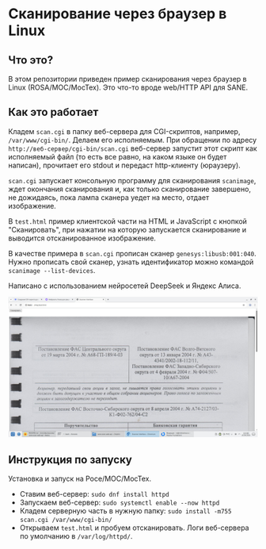 # Сканирование через браузер в Linux

## Что это?

В этом репозитории приведен пример сканирования через браузер в Linux (ROSA/МОС/МосТех). Это что-то вроде web/HTTP API для SANE.

## Как это работает

Кладем `scan.cgi` в папку веб-сервера для CGI-скриптов, например, `/var/www/cgi-bin/`. Делаем его исполняемым. При обращении по адресу `http://веб-сервер/cgi-bin/scan.cgi` веб-сервер запустит этот скрипт как исполняемый файл (то есть все равно, на каком языке он будет написан), прочитает его stdout и передаст http-клиенту (юраузеру).

`scan.cgi` запускает консольную программу для сканирования `scanimage`, ждет окончания сканирования и, как только сканирование завершено, не дожидаясь, пока лампа сканера уедет на место, отдает изображение.

В `test.html` пример клиентской части на HTML и JavaScript с кнопкой "Сканировать", при нажатии на которую запускается сканирование и выводится отсканированное изображение.

В качестве примера в `scan.cgi` прописан сканер `genesys:libusb:001:040`. Нужно прописать свой сканер, узнать идентификатор можно командой `scanimage --list-devices`.

Написано с использованием нейросетей DeepSeek и Яндекс Алиса.

![Пример](screenshot.jpg)

## Инструкция по запуску

Установка и запуск на Росе/МОС/МосТех.

* Ставим веб-сервер: `sudo dnf install httpd`
* Запускаем веб-сервер: `sudo systemctl enable --now httpd`
* Кладем серверную часть в нужную папку: `sudo install -m755 scan.cgi /var/www/cgi-bin/`
* Открываем `test.html` и пробуем отсканировать. Логи веб-сервера по умолчанию в `/var/log/httpd/`.
